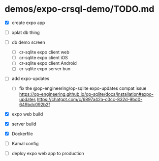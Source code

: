 # demos/expo-crsql-demo/TODO.md

- [x] create expo app

- [ ] xplat db thing

- [ ] db demo screen
  - [ ] cr-sqlite expo client web
  - [ ] cr-sqlite expo client iOS
  - [ ] cr-sqlite expo client Android
  - [ ] cr-sqlite expo server bun

- [ ] add expo-updates
  - [ ] fix the @op-engineering/op-sqlite expo-updates compat issue https://op-engineering.github.io/op-sqlite/docs/installation#expo-updates https://chatgpt.com/c/6897a42a-c0cc-832d-9bd0-649bdc092b2f

- [x] expo web build
- [x] server build
- [x] Dockerfile
- [ ] Kamal config
- [ ] deploy expo web app to production
